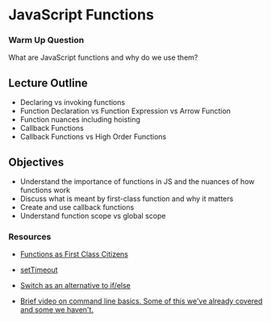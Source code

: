# JavaScript Functions

### Warm Up Question

What are JavaScript functions and why do we use them?

## Lecture Outline

- Declaring vs invoking functions
- Function Declaration vs Function Expression vs Arrow Function
- Function nuances including hoisting
- Callback Functions
- Callback Functions vs High Order Functions

## Objectives

- Understand the importance of functions in JS and the nuances of how functions work
- Discuss what is meant by first-class function and why it matters
- Create and use callback functions
- Understand function scope vs global scope


### Resources

- [Functions as First Class Citizens](https://www.geeksforgeeks.org/what-is-first-class-citizen-in-javascript/#:~:text=Functions%20that%20return%20a%20function,called%20as%20First%20Class%20Citizens.)


- [setTimeout](https://developer.mozilla.org/en-US/docs/Web/API/setTimeout)

- [Switch as an alternative to if/else](https://developer.mozilla.org/en-US/docs/Web/JavaScript/Reference/Statements/switch)

- [Brief video on command line basics. Some of this we've already covered and some we haven't.](https://youtu.be/5XgBd6rjuDQ)